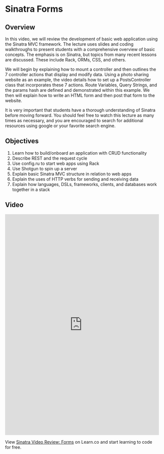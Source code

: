 # Sinatra Forms

## Overview

In this video, we will review the development of basic web application using the Sinatra MVC framework. The lecture uses slides and coding walkthroughs to present students with a comprehensive overview of basic concepts. The emphasis is on Sinatra, but topics from many recent lessons are discussed. These include Rack, ORMs, CSS, and others.

We will begin by explaining how to mount a controller and then outlines the 7 controller actions that display and modify data. Using a photo sharing website as an example, the video details how to set up a PostsController class that incorporates these 7 actions. Route Variables, Query Strings, and the params hash are defined and demonstrated within this example. We then will explain how to write an HTML form and then post that form to the website.

It is very important that students have a thorough understanding of Sinatra before moving forward. You should feel free to watch this lecture as many times as necessary, and you are encouraged to search for additional resources using google or your favorite search engine.

## Objectives
1. Learn how to build/onboard an application with CRUD functionality
2. Describe REST and the request cycle
3. Use config.ru to start web apps using Rack
4. Use Shotgun to spin up a server
5. Explain basic Sinatra MVC structure in relation to web apps
6. Explain the uses of HTTP verbs for sending and receiving data
7. Explain how languages, DSLs, frameworks, clients, and databases work together in a stack

## Video
<iframe width="100%" height="720" src="https://www.youtube.com/embed/0TyCN_oJU3Y?rel=0&amp;showinfo=0" frameborder="0" allowfullscreen></iframe>

<p class='util--hide'>View <a href='https://learn.co/lessons/sinatra-video-review-forms'>Sinatra Video Review: Forms</a> on Learn.co and start learning to code for free.</p>
